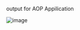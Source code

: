 output for AOP Appilication

![image](https://user-images.githubusercontent.com/91982125/218294573-fae78aa7-dd3f-46c1-8b3a-2c26cfcabb99.png)
